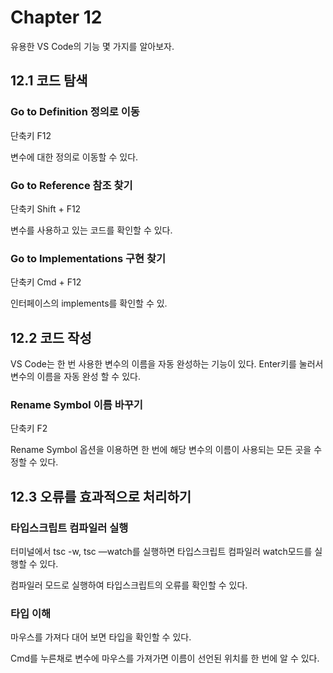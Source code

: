 # Chapter 12

유용한 VS Code의 기능 몇 가지를 알아보자.

## 12.1 코드 탐색

### Go to Definition 정의로 이동

단축키 F12

변수에 대한 정의로 이동할 수 있다.

### Go to Reference 참조 찾기

단축키 Shift + F12

변수를 사용하고 있는 코드를 확인할 수 있다.

### Go to Implementations 구현 찾기

단축키 Cmd + F12

인터페이스의 implements를 확인할 수 있.

## 12.2 코드 작성

VS Code는 한 번 사용한 변수의 이름을 자동 완성하는 기능이 있다. Enter키를 눌러서 변수의 이름을 자동 완성 할 수 있다.

### Rename Symbol 이름 바꾸기

단축키 F2

Rename Symbol 옵션을 이용하면 한 번에 해당 변수의 이름이 사용되는 모든 곳을 수정할 수 있다.

## 12.3 오류를 효과적으로 처리하기

### 타입스크립트 컴파일러 실행

터미널에서 tsc -w, tsc —watch를 실행하면 타입스크립트 컴파일러 watch모드를 실행할 수 있다.

컴파일러 모드로 실행하여 타입스크립트의 오류를 확인할 수 있다.

### 타입 이해

마우스를 가져다 대어 보면 타입을 확인할 수 있다. 

Cmd를 누른채로 변수에 마우스를 가져가면 이름이 선언된 위치를 한 번에 알 수 있다.